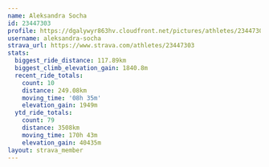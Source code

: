 ```yaml
---
name: Aleksandra Socha
id: 23447303
profile: https://dgalywyr863hv.cloudfront.net/pictures/athletes/23447303/14745546/4/large.jpg
username: aleksandra-socha
strava_url: https://www.strava.com/athletes/23447303
stats:
  biggest_ride_distance: 117.89km
  biggest_climb_elevation_gain: 1840.8m
  recent_ride_totals:
    count: 10
    distance: 249.08km
    moving_time: '08h 35m'
    elevation_gain: 1949m
  ytd_ride_totals:
    count: 79
    distance: 3508km
    moving_time: 170h 43m
    elevation_gain: 40435m
layout: strava_member
--- 
```

